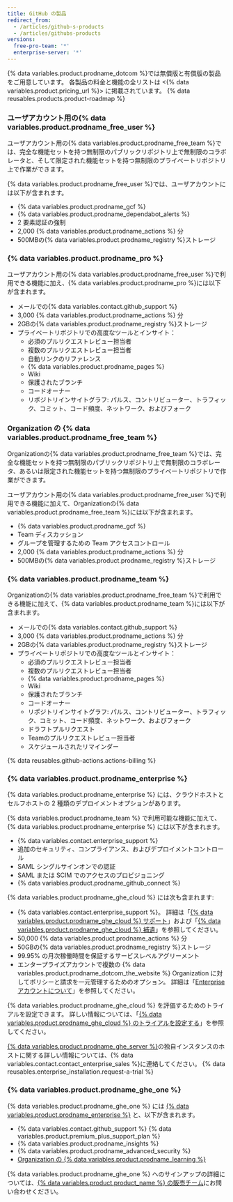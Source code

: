 ```yaml
---
title: GitHub の製品
redirect_from:
  - /articles/github-s-products
  - /articles/githubs-products
versions:
  free-pro-team: '*'
  enterprise-server: '*'
---
```


{% data variables.product.prodname_dotcom %}では無償版と有償版の製品をご用意しています。 各製品の料金と機能の全リストは <{% data variables.product.pricing_url %}> に掲載されています。 {% data reusables.products.product-roadmap %}

### ユーザアカウント用の{% data variables.product.prodname_free_user %}

ユーザアカウント用の{% data variables.product.prodname_free_team %}では、完全な機能セットを持つ無制限のパブリックリポジトリ上で無制限のコラボレータと、そして限定された機能セットを持つ無制限のプライベートリポジトリ上で作業ができます。

{% data variables.product.prodname_free_user %}では、ユーザアカウントには以下が含まれます。
- {% data variables.product.prodname_gcf %}
- {% data variables.product.prodname_dependabot_alerts %}
- 2 要素認証の強制
- 2,000 {% data variables.product.prodname_actions %} 分
- 500MBの{% data variables.product.prodname_registry %}ストレージ

### {% data variables.product.prodname_pro %}

ユーザアカウント用の{% data variables.product.prodname_free_user %}で利用できる機能に加え、{% data variables.product.prodname_pro %}には以下が含まれます。
- メールでの{% data variables.contact.github_support %}
- 3,000 {% data variables.product.prodname_actions %} 分
- 2GBの{% data variables.product.prodname_registry %}ストレージ
- プライベートリポジトリでの高度なツールとインサイト：
  - 必須のプルリクエストレビュー担当者
  - 複数のプルリクエストレビュー担当者
  - 自動リンクのリファレンス
  - {% data variables.product.prodname_pages %}
  - Wiki
  - 保護されたブランチ
  - コードオーナー
  - リポジトリインサイトグラフ: パルス、コントリビューター、トラフィック、コミット、コード頻度、ネットワーク、およびフォーク

### Organization の {% data variables.product.prodname_free_team %}

Organizationの{% data variables.product.prodname_free_team %}では、完全な機能セットを持つ無制限のパブリックリポジトリ上で無制限のコラボレータ、あるいは限定された機能セットを持つ無制限のプライベートリポジトリで作業ができます。

ユーザアカウント用の{% data variables.product.prodname_free_user %}で利用できる機能に加えて、Organizationの{% data variables.product.prodname_free_team %}には以下が含まれます。
- {% data variables.product.prodname_gcf %}
- Team ディスカッション
- グループを管理するための Team アクセスコントロール
- 2,000 {% data variables.product.prodname_actions %} 分
- 500MBの{% data variables.product.prodname_registry %}ストレージ

### {% data variables.product.prodname_team %}

Organizationの{% data variables.product.prodname_free_team %}で利用できる機能に加えて、{% data variables.product.prodname_team %}には以下が含まれます。
- メールでの{% data variables.contact.github_support %}
- 3,000 {% data variables.product.prodname_actions %} 分
- 2GBの{% data variables.product.prodname_registry %}ストレージ
- プライベートリポジトリでの高度なツールとインサイト：
  - 必須のプルリクエストレビュー担当者
  - 複数のプルリクエストレビュー担当者
  - {% data variables.product.prodname_pages %}
  - Wiki
  - 保護されたブランチ
  - コードオーナー
  - リポジトリインサイトグラフ: パルス、コントリビューター、トラフィック、コミット、コード頻度、ネットワーク、およびフォーク
  - ドラフトプルリクエスト
  - Teamのプルリクエストレビュー担当者
  - スケジュールされたリマインダー

{% data reusables.github-actions.actions-billing %}

### {% data variables.product.prodname_enterprise %}

{% data variables.product.prodname_enterprise %} には、クラウドホストとセルフホストの 2 種類のデプロイメントオプションがあります。

{% data variables.product.prodname_team %} で利用可能な機能に加えて、{% data variables.product.prodname_enterprise %} には以下が含まれます。
- {% data variables.contact.enterprise_support %}
- 追加のセキュリティ、コンプライアンス、およびデプロイメントコントロール
- SAML シングルサインオンでの認証
- SAML または SCIM でのアクセスのプロビジョニング
- {% data variables.product.prodname_github_connect %}

{% data variables.product.prodname_ghe_cloud %} には次も含まれます:
- {% data variables.contact.enterprise_support %}。 詳細は「<a href="/articles/github-enterprise-cloud-support" class="dotcom-only">{% data variables.product.prodname_ghe_cloud %} サポート</a>」および「<a href="/articles/github-enterprise-cloud-addendum" class="dotcom-only">{% data variables.product.prodname_ghe_cloud %} 補遺</a>」を参照してください。
- 50,000 {% data variables.product.prodname_actions %} 分
- 50GBの{% data variables.product.prodname_registry %}ストレージ
- 99.95% の月次稼働時間を保証するサービスレベルアグリーメント
- エンタープライズアカウントで複数の {% data variables.product.prodname_dotcom_the_website %} Organization に対してポリシーと請求を一元管理するためのオプション。 詳細は「<a href="/articles/about-enterprise-accounts" class="dotcom-only">Enterprise アカウントについて</a>」を参照してください。

{% data variables.product.prodname_ghe_cloud %} を評価するためのトライアルを設定できます。 詳しい情報については、「[{% data variables.product.prodname_ghe_cloud %} のトライアルを設定する](/articles/setting-up-a-trial-of-github-enterprise-cloud)」を参照してください。

[{% data variables.product.prodname_ghe_server %}](https://enterprise.github.com)の独自インスタンスのホストに関する詳しい情報については、{% data variables.contact.contact_enterprise_sales %}に連絡してください。 {% data reusables.enterprise_installation.request-a-trial %}

### {% data variables.product.prodname_ghe_one %}

{% data variables.product.prodname_ghe_one %} には [{% data variables.product.prodname_enterprise %}](#github-enterprise) と、以下が含まれます。

- {% data variables.contact.github_support %} {% data variables.product.premium_plus_support_plan %}
- {% data variables.product.prodname_insights %}
- {% data variables.product.prodname_advanced_security %}
- [Organization の {% data variables.product.prodname_learning %}](https://lab.github.com/organizations)

{% data variables.product.prodname_ghe_one %} へのサインアップの詳細については、[{% data variables.product.product_name %} の販売チーム](https://enterprise.github.com/contact)にお問い合わせください。

